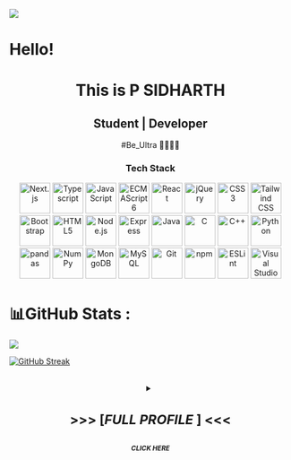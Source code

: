 ![](https://capsule-render.vercel.app/api?type=waving&color=gradient&height=100&section=header)

<h1> Hello!</h1>

<div align="center">
  
# This is P SIDHARTH 
## Student | Developer
  
#Be_Ultra 🧑‍💻🇮🇳 


### **Tech Stack**

<a href="https://nextjs.org/" title="Next.js"><img src="https://github.com/get-icon/geticon/raw/master/icons/nextjs-icon.svg" alt="Next.js" width="55px" height="55px"></a>
<a href="https://www.typescriptlang.org/" title="Typescript"><img src="https://github.com/get-icon/geticon/raw/master/icons/typescript-icon.svg" alt="Typescript" width="55px" height="55px"></a>
<a href="https://developer.mozilla.org/en-US/docs/Web/JavaScript" title="JavaScript"><img src="https://github.com/get-icon/geticon/raw/master/icons/javascript.svg" alt="JavaScript" width="55px" height="55px"></a>
<a href="https://tc39.es/ecma262/" title="ECMAScript 6"><img src="https://github.com/get-icon/geticon/raw/master/icons/es6.svg" alt="ECMAScript 6" width="55px" height="55px"></a>
<a href="https://reactjs.org/" title="React"><img src="https://github.com/get-icon/geticon/raw/master/icons/react.svg" alt="React" width="55px" height="55px"></a>
<a href="https://jquery.com/" title="jQuery"><img src="https://github.com/get-icon/geticon/raw/master/icons/jquery-icon.svg" alt="jQuery" width="55px" height="55px"></a>
<a href="https://www.w3.org/TR/CSS/" title="CSS3"><img src="https://github.com/get-icon/geticon/raw/master/icons/css-3.svg" alt="CSS3" width="55px" height="55px"></a>
<a href="https://tailwindcss.com/" title="Tailwind CSS"><img src="https://github.com/get-icon/geticon/raw/master/icons/tailwindcss-icon.svg" alt="Tailwind CSS" width="55px" height="55px"></a>
<a href="https://getbootstrap.com/" title="Bootstrap"><img src="https://github.com/get-icon/geticon/raw/master/icons/bootstrap.svg" alt="Bootstrap" width="55px" height="55px"></a>
<a href="https://www.w3.org/TR/html5/" title="HTML5"><img src="https://github.com/get-icon/geticon/raw/master/icons/html-5.svg" alt="HTML5" width="55px" height="55px"></a>
<a href="https://nodejs.org/" title="Node.js"><img src="https://github.com/get-icon/geticon/raw/master/icons/nodejs-icon.svg" alt="Node.js" width="55px" height="55px"></a>
<a href="https://expressjs.com/" title="Express"><img src="https://github.com/get-icon/geticon/raw/master/icons/express.svg" alt="Express" width="55px" height="55px"></a>
<a href="https://www.java.com/" title="Java"><img src="https://github.com/get-icon/geticon/raw/master/icons/java.svg" alt="Java" width="55px" height="55px"></a>
<a href="https://en.wikipedia.org/wiki/C_(programming_language)" title="C"><img src="https://github.com/get-icon/geticon/raw/master/icons/c.svg" alt="C" width="55px" height="55px"></a>
<a href="https://isocpp.org/" title="C++"><img src="https://github.com/get-icon/geticon/raw/master/icons/c-plusplus.svg" alt="C++" width="55px" height="55px"></a>
<a href="https://www.python.org/" title="Python"><img src="https://github.com/get-icon/geticon/raw/master/icons/python.svg" alt="Python" width="55px" height="55px"></a>
<a href="https://pandas.pydata.org/" title="pandas"><img src="https://github.com/get-icon/geticon/raw/master/icons/pandas-icon.svg" alt="pandas" width="55px" height="55px"></a>
<a href="https://numpy.org/" title="NumPy"><img src="https://github.com/get-icon/geticon/raw/master/icons/numpy-icon.svg" alt="NumPy" width="55px" height="55px"></a>
<a href="https://www.mongodb.org/" title="MongoDB"><img src="https://github.com/get-icon/geticon/raw/master/icons/mongodb-icon.svg" alt="MongoDB" width="55px" height="55px"></a>
<a href="https://dev.mysql.com/" title="MySQL"><img src="https://github.com/get-icon/geticon/raw/master/icons/mysql.svg" alt="MySQL" width="55px" height="55px"></a>
<a href="https://git-scm.com/" title="Git"><img src="https://github.com/get-icon/geticon/raw/master/icons/git-icon.svg" alt="Git" width="55px" height="55px"></a>
<a href="https://www.npmjs.com/" title="npm"><img src="https://github.com/get-icon/geticon/raw/master/icons/npm.svg" alt="npm" width="55px" height="55px"></a>
<a href="https://eslint.org/" title="ESLint"><img src="https://github.com/get-icon/geticon/raw/master/icons/eslint.svg" alt="ESLint" width="55px" height="55px"></a>
<a href="https://code.visualstudio.com/" title="Visual Studio Code"><img src="https://github.com/get-icon/geticon/raw/master/icons/visual-studio-code.svg" alt="Visual Studio Code" width="55px" height="55px"></a>

</div>


  

# 📊GitHub Stats :
![](https://github-readme-stats.vercel.app/api?username=psidh&theme=dracula&show_icons=true&hide_border=true&count_private=true&include_all_commits=true&cache_seconds=7200)

[![GitHub Streak](https://github-readme-streak-stats.herokuapp.com/?user=psidh&theme=dracula&hide_border=true)](https://github.com/psidh?tab=repositories)

<!-- [![Code's github activity graph](https://githubraw.com/psidh/psidh/output/github-contribution-grid-snake.svg)](https://skyline.github.com/psidh) -->



 </div>
  
<img src="https://cdn-icons-png.flaticon.com/128/197/197484.png" width="17" /> 

<!--  
[![My's GitHub stats](https://github-readme-stats.vercel.app/api?username=psidh&count_private=true&show_icons=true&theme=dark&custom_title=My%20GitHub%20Stats)](https://github.com/psidh/)


![GitHub Streak](https://github-readme-streak-stats.herokuapp.com?user=psidh&theme=cobalt&date_format=j%20M%5B%20Y%5D&background=000000&border=7536B2&stroke=9243DD&ring=89552D&fire=FF9554&currStreakNum=D280FF&sideNums=BC52FF&currStreakLabel=64EAE2&sideLabels=48A8A2&dates=A42EE5) -->

<details>
  <summary align="center">
      <sup><h1><b> >>> [<i>FULL PROFILE </i>] <<< </b></h1></sup><br/>
      <sup><b><i>CLICK HERE</i></b></sup><br>
  </summary>


<br/>
<p  align="center">
    <img width="80%" align="center" height="1" src="./assets/bar.gif" />
</p>

<br />

<p align="center">LUCKY VISITOR NUMBER</br><img title="title" align="center" alt="title" width="200" src="https://profile-counter.glitch.me/psidh/count.svg" /></p>

<br />

> Social Profiles: 
  - <div class="badge-base LI-profile-badge" data-locale="en_US" data-size="large" data-theme="dark" data-type="HORIZONTAL" data-vanity="p-sidharth-08b551255" data-version="v1"><a class="badge-base__link LI-simple-link" href="https://in.linkedin.com/in/p-sidharth-08b551255?trk=profile-badge">LinkedIN</a></div>
  - Email    - philkhanasidharth14@gmail.com
  
> Tech Profiles:
  - <div class="badge-base LI-profile-badge" data-locale="en_US" data-size="large" data-theme="dark" data-type="HORIZONTAL" data-vanity="p-sidharth-08b551255" data-version="v1"><a class="badge-base__link LI-simple-link" href="https://www.khanacademy.org/profile/me/courses?learn=1?trk=profile-badge">Khan Academy</a></div>
  - <div class="badge-base LI-profile-badge" data-locale="en_US" data-size="large" data-theme="dark" data-type="HORIZONTAL" data-vanity="p-sidharth-08b551255" data-version="v1"><a class="badge-base__link LI-simple-link" href="https://www.hackerrank.com/philkhanasidhar1?trk=profile-badge">Hacker Rank</a></div>
  - <div class="badge-base LI-profile-badge" data-locale="en_US" data-size="large" data-theme="dark" data-type="HORIZONTAL" data-vanity="p-sidharth-08b551255" data-version="v1"><a class="badge-base__link LI-simple-link" href="https://leetcode.com/philkhanasidharth14?trk=profile-badge">LeetCode</a></div>
  


 ![Top Langs](https://github-readme-stats.vercel.app/api/top-langs/?username=psidh&hide=asp&langs_count=11&border_radius=34&bg_color=30,e96443,904e95&title_color=ffffff&text_color=ffffff&icon_color=ffffff&java=ffffff)


</details>
